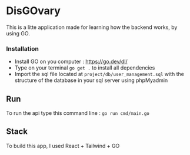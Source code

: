 # DisGOvary 

This is a litte application made for learning how the backend works, by using GO.

### Installation

- Install GO on you computer : https://go.dev/dl/
- Type on your terminal `go get .` to install all dependencies
- Import the sql file located at `project/db/user_management.sql` with the structure of the database in your sql server using phpMyadmin

## Run 
To run the api type this command line : `go run cmd/main.go`

## Stack 
To build this app, I used React + Tailwind + GO

